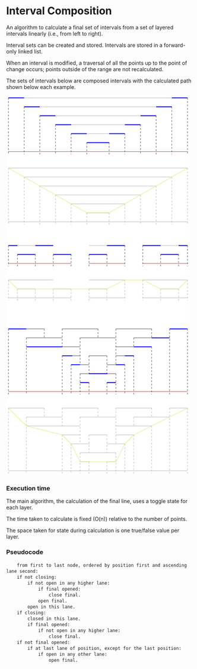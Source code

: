 # Interval Composition
An algorithm to calculate a final set of intervals from a set of layered intervals linearly (i.e., from left to right).

Interval sets can be created and stored. Intervals are stored in a forward-only linked list.

When an interval is modified, a traversal of all the points up to the point of change occurs; points outside of the range are not recalculated.

The sets of intervals below are composed intervals with the calculated path shown below each example.

![Intervals](intervals.png)

### Execution time

The main algorithm, the calculation of the final line, uses a toggle state for each layer.

The time taken to calculate is fixed (O(n)) relative to the number of points.

The space taken for state during calculation is one true/false value per layer.

### Pseudocode

```
    from first to last node, ordered by position first and ascending lane second:
    if not closing:
        if not open in any higher lane:
            if final opened:
                close final.
            open final.
        open in this lane.
    if closing:
        closed in this lane.
        if final opened:
            if not open in any higher lane:
                close final.
    if not final opened:
        if at last lane of position, except for the last position:
            if open in any other lane:
                open final.
```
